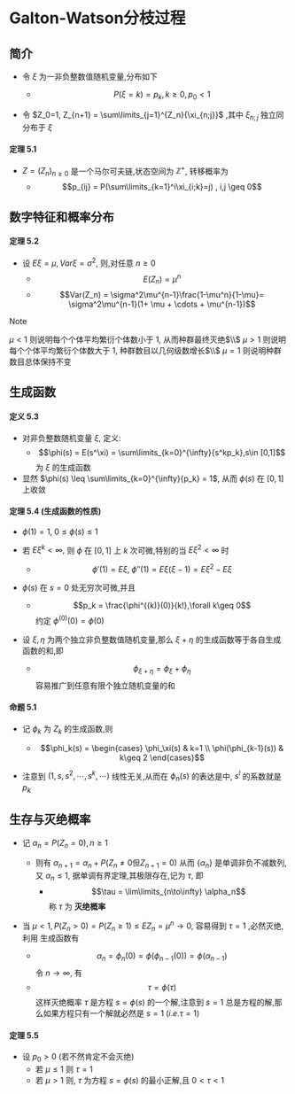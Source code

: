 # Galton-Watson分枝过程

## 简介

- 令 $\xi$ 为一非负整数值随机变量,分布如下
    - $$P(\xi = k) = p_k, k \geq 0,p_0 < 1$$

- 令 $Z_0=1, Z_{n+1} = \sum\limits_{j=1}^{Z_n}{\xi_{n;j}}$ ,其中 $\xi_{n;j}$ 独立同分布于 $\xi$

#### 定理 5.1 
- $Z = (Z_n)_{n \geq 0}$ 是一个马尔可夫链,状态空间为 $\mathbb{Z}^+$, 转移概率为
    - $$p_{ij} = P(\sum\limits_{k=1}^i\xi_{i;k}=j) , i,j \geq 0$$

## 数字特征和概率分布

#### 定理 5.2 
- 设 $E\xi = \mu, Var\xi = \sigma^2,$ 则,对任意 $n \geq 0$
    - $$E(Z_n) = \mu^n$$
    - $$Var(Z_n) = \sigma^2\mu^{n-1}\frac{1-\mu^n}{1-\mu}= \sigma^2\mu^{n-1}(1+ \mu + \cdots + \mu^{n-1})$$

> [!NOTE]
> $\mu<1$ 则说明每个个体平均繁衍个体数小于 1, 从而种群最终灭绝$\\$
> $\mu>1$ 则说明每个个体平均繁衍个体数大于 1, 种群数目以几何级数增长$\\$
> $\mu=1$ 则说明种群数目总体保持不变

## 生成函数

#### 定义 5.3 
- 对非负整数随机变量 $\xi$, 定义: 
    - $$\phi(s) = E(s^\xi) = \sum\limits_{k=0}^{\infty}{s^kp_k},s\in [0,1]$$
    为 $\xi$ 的生成函数
- 显然 $\phi(s) \leq \sum\limits_{k=0}^{\infty}{p_k} = 1$, 从而 $\phi(s)$ 在 $[0,1]$ 上收敛

#### 定理 5.4  (生成函数的性质) 
- $\phi(1) = 1,\; 0\leq \phi(s)\leq 1$
- 若 $E\xi^k <\infty,$ 则 $\phi$ 在 $[0,1]$ 上 $k$ 次可微,特别的当 $E\xi^2 < \infty$ 时
    - $$\phi'(1) = E\xi,\; \phi''(1) = E\xi(\xi-1)=E\xi^2 - E\xi$$
- $\phi(s)$ 在 $s=0$ 处无穷次可微,并且
    - $$p_k = \frac{\phi^{(k)}(0)}{k!},\forall k\geq 0$$
    约定 $\phi^{(0)}(0)=\phi(0)$

- 设 $\xi,\eta$ 为两个独立非负整数值随机变量,那么 $\xi+\eta$ 的生成函数等于各自生成函数的和,即
    - $$\phi_{\xi+\eta} = \phi_\xi+\phi_\eta$$
    容易推广到任意有限个独立随机变量的和

#### 命题 5.1 
- 记 $\phi_k$ 为 $Z_k$ 的生成函数,则
    - $$\phi_k(s) = \begin{cases} \phi_\xi(s) & k=1 \\ \phi(\phi_{k-1}(s)) & k\geq 2 \end{cases}$$

- 注意到 $(1,s,s^2,\cdots,s^k,\cdots)$ 线性无关,从而在 $\phi_n(s)$ 的表达是中, $s^l$ 的系数就是 $p_k$

## 生存与灭绝概率

- 记 $\alpha_n = P(Z_n = 0 ),n\geq 1$
    - 则有 $\alpha_{n+1} = \alpha_n + P(Z_n \neq 0 \text{但} Z_{n+1} = 0)$
    从而 $\{\alpha_n\}$ 是单调非负不减数列,又 $\alpha_n\leq 1$, 据单调有界定理,其极限存在,记为 $\tau$, 即
        - $$\tau = \lim\limits_{n\to\infty} \alpha_n$$
    称 $\tau$ 为 **灭绝概率**

- 当 $\mu<1,P(Z_n>0) = P(Z_n\geq 1) \leq EZ_n = \mu^n\to 0$, 容易得到 $\tau = 1$ ,必然灭绝,利用 生成函数有
    - $$\alpha_n = \phi_n(0)=\phi(\phi_{n-1}(0))=\phi(\alpha_{n-1})$$
    令 $n\to\infty$, 有 
    - $$\tau = \phi(\tau)$$
    这样灭绝概率 $\tau$ 是方程 $s = \phi(s)$ 的一个解,注意到 $s=1$ 总是方程的解,那么如果方程只有一个解就必然是 $s=1\;(i.e.\tau = 1)$


#### 定理 5.5 
- 设 $p_0>0$ (若不然肯定不会灭绝)
    - 若 $\mu\leq 1$ 则 $\tau =1$
    - 若 $\mu > 1$ 则, $\tau$ 为方程 $s=\phi(s)$ 的最小正解,且 $0<\tau<1$ 





